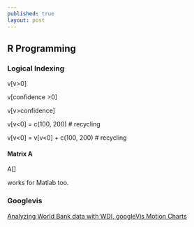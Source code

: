 ```yaml
---
published: true
layout: post
---
```

## R Programming

### Logical Indexing

v[v>0]

v[confidence >0]

v[v>confidence]

v[v<0] = c(100, 200)  \# recycling

v[v<0] = v[v<0] + c(100, 200)  \# recycling


#### Matrix A


A[]


works for Matlab too.


### Googlevis

[Analyzing World Bank data with WDI, googleVis Motion Charts](https://www.r-bloggers.com/analyzing-world-bank-data-with-wdi-googlevis-motion-charts/?utm_source=feedburner&utm_medium=feed&utm_campaign=Feed%3A+RBloggers+%28R+bloggers%29)